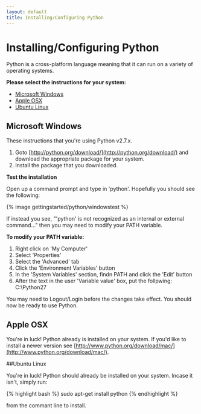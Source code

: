 ```yaml
---
layout: default
title: Installing/Configuring Python
---
```


# Installing/Configuring Python

Python is a cross-platform language meaning that it can run on a variety of operating systems.

**Please select the instructions for your system:**

* [Microsoft Windows](#windows-install)
* [Apple OSX](#osx-install)
* [Ubuntu Linux](#ubuntu-install)

<a name="windows-install"></a>
## Microsoft Windows

These instructions that you're using Python v2.7.x.

1. Goto [http://python.org/download/](http://python.org/download/) and download the appropriate package for your system.
2. Install the package that you downloaded.

**Test the installation**

Open up a command prompt and type in 'python'.  Hopefully you should see the following:

{% image gettingstarted/python/windowstest %}

If instead you see, "'python' is not recognized as an internal or external command..." then you may need to modify your PATH variable.

**To modify your PATH variable:**

1. Right click on 'My Computer'
2. Select 'Properties'
3. Select the 'Advanced' tab
4. Click the 'Environment Variables' button
5. In the 'System Variables' section, findn PATH and click the 'Edit' button
6. After the text in the user 'Variable value' box, put the follpwing: C:\Python27

You may need to Logout/Login before the changes take effect.  You should now be ready to use Python.

<a name="osx-install"></a>
##  Apple OSX

You're in luck!  Python already is installed on your system.  If you'd like to install a newer version see [http://www.python.org/download/mac/](http://www.python.org/download/mac/).

<a name="ubuntu-install"></a>
##Ubuntu Linux

You're in luck!  Python should already be installed on your system.  Incase it isn't, simply run:

{% highlight bash %}
sudo apt-get install python
{% endhighlight %}

from the commant line to install.
